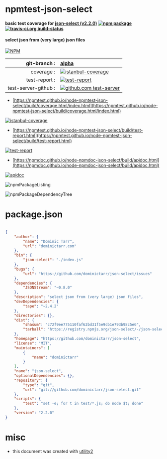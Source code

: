 # npmtest-json-select

#### basic test coverage for  [json-select (v2.2.0)](https://github.com/dominictarr/json-select)  [![npm package](https://img.shields.io/npm/v/npmtest-json-select.svg?style=flat-square)](https://www.npmjs.org/package/npmtest-json-select) [![travis-ci.org build-status](https://api.travis-ci.org/npmtest/node-npmtest-json-select.svg)](https://travis-ci.org/npmtest/node-npmtest-json-select)

#### select json from (very large) json files

[![NPM](https://nodei.co/npm/json-select.png?downloads=true&downloadRank=true&stars=true)](https://www.npmjs.com/package/json-select)

| git-branch : | [alpha](https://github.com/npmtest/node-npmtest-json-select/tree/alpha)|
|--:|:--|
| coverage : | [![istanbul-coverage](https://npmtest.github.io/node-npmtest-json-select/build/coverage.badge.svg)](https://npmtest.github.io/node-npmtest-json-select/build/coverage.html/index.html)|
| test-report : | [![test-report](https://npmtest.github.io/node-npmtest-json-select/build/test-report.badge.svg)](https://npmtest.github.io/node-npmtest-json-select/build/test-report.html)|
| test-server-github : | [![github.com test-server](https://npmtest.github.io/node-npmtest-json-select/GitHub-Mark-32px.png)](https://npmtest.github.io/node-npmtest-json-select/build/app/index.html) | | build-artifacts : | [![build-artifacts](https://npmtest.github.io/node-npmtest-json-select/glyphicons_144_folder_open.png)](https://github.com/npmtest/node-npmtest-json-select/tree/gh-pages/build)|

- [https://npmtest.github.io/node-npmtest-json-select/build/coverage.html/index.html](https://npmtest.github.io/node-npmtest-json-select/build/coverage.html/index.html)

[![istanbul-coverage](https://npmtest.github.io/node-npmtest-json-select/build/screenCapture.buildCi.browser.%252Ftmp%252Fbuild%252Fcoverage.lib.html.png)](https://npmtest.github.io/node-npmtest-json-select/build/coverage.html/index.html)

- [https://npmtest.github.io/node-npmtest-json-select/build/test-report.html](https://npmtest.github.io/node-npmtest-json-select/build/test-report.html)

[![test-report](https://npmtest.github.io/node-npmtest-json-select/build/screenCapture.buildCi.browser.%252Ftmp%252Fbuild%252Ftest-report.html.png)](https://npmtest.github.io/node-npmtest-json-select/build/test-report.html)

- [https://npmdoc.github.io/node-npmdoc-json-select/build/apidoc.html](https://npmdoc.github.io/node-npmdoc-json-select/build/apidoc.html)

[![apidoc](https://npmdoc.github.io/node-npmdoc-json-select/build/screenCapture.buildCi.browser.%252Ftmp%252Fbuild%252Fapidoc.html.png)](https://npmdoc.github.io/node-npmdoc-json-select/build/apidoc.html)

![npmPackageListing](https://npmtest.github.io/node-npmtest-json-select/build/screenCapture.npmPackageListing.svg)

![npmPackageDependencyTree](https://npmtest.github.io/node-npmtest-json-select/build/screenCapture.npmPackageDependencyTree.svg)



# package.json

```json

{
    "author": {
        "name": "Dominic Tarr",
        "url": "dominictarr.com"
    },
    "bin": {
        "json-select": "./index.js"
    },
    "bugs": {
        "url": "https://github.com/dominictarr/json-select/issues"
    },
    "dependencies": {
        "JSONStream": "~0.8.0"
    },
    "description": "select json from (very large) json files",
    "devDependencies": {
        "tape": "~2.4.2"
    },
    "directories": {},
    "dist": {
        "shasum": "c72f9ee775110faf62bd31f5e9cb1e793b98c5e6",
        "tarball": "https://registry.npmjs.org/json-select/-/json-select-2.2.0.tgz"
    },
    "homepage": "https://github.com/dominictarr/json-select",
    "license": "MIT",
    "maintainers": [
        {
            "name": "dominictarr"
        }
    ],
    "name": "json-select",
    "optionalDependencies": {},
    "repository": {
        "type": "git",
        "url": "git://github.com/dominictarr/json-select.git"
    },
    "scripts": {
        "test": "set -e; for t in test/*.js; do node $t; done"
    },
    "version": "2.2.0"
}
```



# misc
- this document was created with [utility2](https://github.com/kaizhu256/node-utility2)
